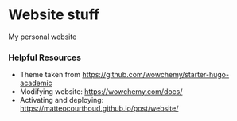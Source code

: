 # Website stuff
My personal website

### Helpful Resources
- Theme taken from https://github.com/wowchemy/starter-hugo-academic
- Modifying website: https://wowchemy.com/docs/
- Activating and deploying: https://matteocourthoud.github.io/post/website/
